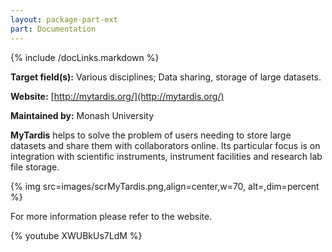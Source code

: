 ```yaml
---
layout: package-part-ext
part: Documentation
---
```

{% include /docLinks.markdown %}

**Target field(s):** Various disciplines; Data sharing, storage of large datasets. 

**Website:** [http://mytardis.org/](http://mytardis.org/) 

**Maintained by:** Monash University

**MyTardis** helps to solve the problem of users needing to store large datasets and share them with collaborators online. Its particular focus is on integration with scientific instruments, instrument facilities and research lab file storage. 

{% img src=images/scrMyTardis.png,align=center,w=70, alt=,dim=percent %}

For more information please refer to the website.


{% youtube XWUBkUs7LdM %}

